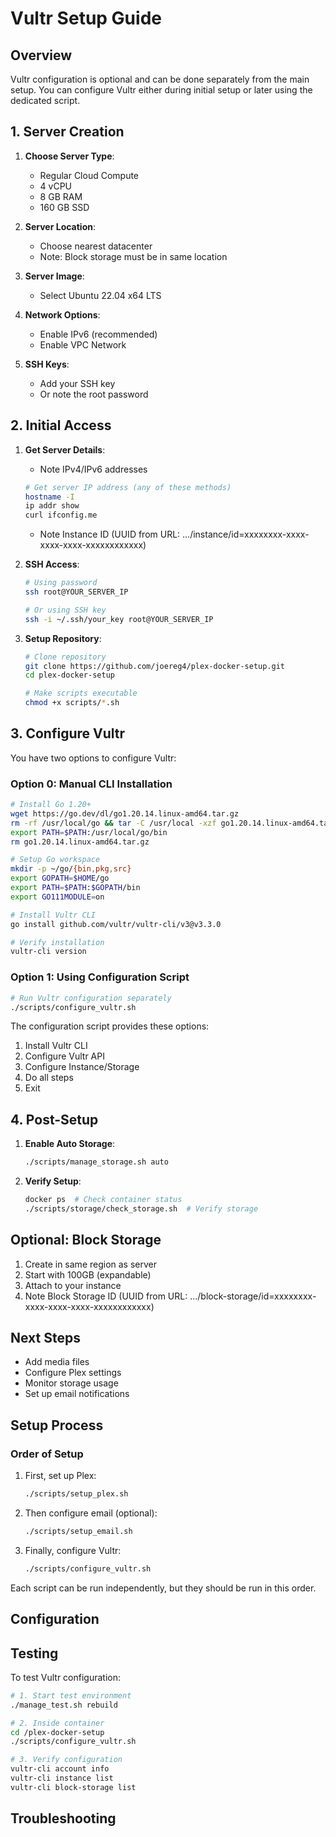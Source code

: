 # Vultr Setup Guide

## Overview
Vultr configuration is optional and can be done separately from the main setup.
You can configure Vultr either during initial setup or later using the dedicated script.

## 1. Server Creation
1. **Choose Server Type**:
   - Regular Cloud Compute
   - 4 vCPU
   - 8 GB RAM
   - 160 GB SSD

2. **Server Location**:
   - Choose nearest datacenter
   - Note: Block storage must be in same location

3. **Server Image**:
   - Select Ubuntu 22.04 x64 LTS

4. **Network Options**:
   - Enable IPv6 (recommended)
   - Enable VPC Network

5. **SSH Keys**:
   - Add your SSH key
   - Or note the root password

## 2. Initial Access
1. **Get Server Details**:
   - Note IPv4/IPv6 addresses
   ```bash
   # Get server IP address (any of these methods)
   hostname -I
   ip addr show
   curl ifconfig.me
   ```
   - Note Instance ID (UUID from URL: .../instance/id=xxxxxxxx-xxxx-xxxx-xxxx-xxxxxxxxxxxx)

2. **SSH Access**:
   ```bash
   # Using password
   ssh root@YOUR_SERVER_IP

   # Or using SSH key
   ssh -i ~/.ssh/your_key root@YOUR_SERVER_IP
   ```

3. **Setup Repository**:
   ```bash
   # Clone repository
   git clone https://github.com/joereg4/plex-docker-setup.git
   cd plex-docker-setup
   
   # Make scripts executable
   chmod +x scripts/*.sh
   ```

## 3. Configure Vultr
You have two options to configure Vultr:

### Option 0: Manual CLI Installation
```bash
# Install Go 1.20+
wget https://go.dev/dl/go1.20.14.linux-amd64.tar.gz
rm -rf /usr/local/go && tar -C /usr/local -xzf go1.20.14.linux-amd64.tar.gz
export PATH=$PATH:/usr/local/go/bin
rm go1.20.14.linux-amd64.tar.gz

# Setup Go workspace
mkdir -p ~/go/{bin,pkg,src}
export GOPATH=$HOME/go
export PATH=$PATH:$GOPATH/bin
export GO111MODULE=on

# Install Vultr CLI
go install github.com/vultr/vultr-cli/v3@v3.3.0

# Verify installation
vultr-cli version
```

### Option 1: Using Configuration Script
```bash
# Run Vultr configuration separately
./scripts/configure_vultr.sh
```

The configuration script provides these options:
1. Install Vultr CLI
2. Configure Vultr API
3. Configure Instance/Storage
4. Do all steps
5. Exit

## 4. Post-Setup
1. **Enable Auto Storage**:
   ```bash
   ./scripts/manage_storage.sh auto
   ```

2. **Verify Setup**:
   ```bash
   docker ps  # Check container status
   ./scripts/storage/check_storage.sh  # Verify storage
   ```

## Optional: Block Storage
1. Create in same region as server
2. Start with 100GB (expandable)
3. Attach to your instance
4. Note Block Storage ID (UUID from URL: .../block-storage/id=xxxxxxxx-xxxx-xxxx-xxxx-xxxxxxxxxxxx)

## Next Steps
- Add media files
- Configure Plex settings
- Monitor storage usage
- Set up email notifications 

## Setup Process

### Order of Setup
1. First, set up Plex:
   ```bash
   ./scripts/setup_plex.sh
   ```

2. Then configure email (optional):
   ```bash
   ./scripts/setup_email.sh
   ```

3. Finally, configure Vultr:
   ```bash
   ./scripts/configure_vultr.sh
   ```

Each script can be run independently, but they should be run in this order. 

## Configuration

## Testing
To test Vultr configuration:
```bash
# 1. Start test environment
./manage_test.sh rebuild

# 2. Inside container
cd /plex-docker-setup
./scripts/configure_vultr.sh

# 3. Verify configuration
vultr-cli account info
vultr-cli instance list
vultr-cli block-storage list
```

## Troubleshooting 